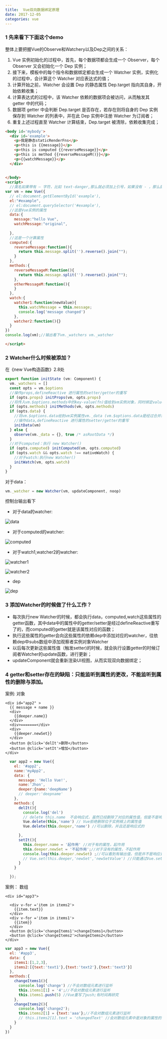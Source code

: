 ```yaml
---
title:  Vue双向数据绑定原理
date: 2017-12-05
categories: vue
---
```


### 1 先来看下下面这个demo

整体上要把握Vue的Observe和Watchery以及Dep之间的关系：

1. Vue 实例初始化的过程中，首先，每个数据项都会生成一个 Observer，每个 Observer 又会初始化一个 Dep 实例；
2. 接下来，模板中的每个指令和数据绑定都会生成一个 Watcher 实例，实例化的过程中，会计算这个 Watcher 对应表达式的值；
3. 计算开始之前，Watcher 会设置 Dep 的静态属性 Dep.target 指向其自身，开始依赖收集；
4. 计算表达式的过程中，该 Watcher 依赖的数据项会被访问，从而触发其 getter 中的代码；
5. 数据项 getter 中会判断 Dep.target 是否存在，若存在则将自身的 Dep 实例保存到 Watcher 的列表中，并在此 Dep 实例中注册 Watcher 为订阅者；
6. 重复上述过程直至 Watcher 计算结束，Dep.target 被清除，依赖收集完成；

```html
<body id='mybody'>
  <div id='example'>
    <p>我是静态staticRenderFns</p>
    <p>this is {{message}}</p>
    <p>this is computed {{reverseMessage}}</p>
    <p>this is method {{reverseMessageM()}}</p>
    <p>{{watchMessage}}</p>
  </div>
    
  
</body>
<script>
  //类名如果带有 — 字符，比如 text-danger,那么就必须加上引号，如果没有 - ，那么就不需要加引号；
var vm = new Vue({
  // el:document.getElementById('example'),
  el:"#example",
  // el:document.querySelector('#example'),
  //这是Vue实例的属性
  data:{
    message:"hello Vue",
    watchMessage:"original",
    
  },
  //这是一个计算属性
  computed:{
    reverseMessage:function(){
      return this.message.split('').reverse().join("");
    }
  },
  methods:{
    reverseMessageM:function(){
      return this.message.split('').reverse().join("");
    },
    otherMessageM:function(){
    }
  },
  watch:{
    watcher1:function(newValue){
      this.watchMessage = this.message;
      console.log('message changed')
    },
    watcher2:function(){}
  }
})
console.log(vm);//输出看下vm._watchers vm._watcher

</script>
```

### 2 Watcher什么时候被添加？

在《new Vue构造函数》2.8处

```javascript
export function initState (vm: Component) {
  vm._watchers = []
  const opts = vm.$options
  //操作props,defineReactive 进行属性的setter/getter的重写
  if (opts.props) initProps(vm, opts.props)
  //将传入vm.$options.methods中的key-value(fn)值给到vm实例对象，同时绑定value(fn)的this为vm
  if (opts.methods) initMethods(vm, opts.methods)
  if (opts.data) {
    //将vm.$options.data给到vm实例属性vm._data (vm.$options.data是经过合并策略处理过的函数)，并侦听data的变化
    //操作data,defineReactive 进行属性的setter/getter的重写
    initData(vm)
  } else {
    observe(vm._data = {}, true /* asRootData */)
  }
  //对于computed：执行 new Watcher()
  if (opts.computed) initComputed(vm, opts.computed)
  if (opts.watch && opts.watch !== nativeWatch) {
    //对于watch:执行new Watcher()
    initWatch(vm, opts.watch)
  }
}
```

对于data：

```javascript
vm._watcher = new Watcher(vm, updateComponent, noop)
```

控制台输出看下

* 对于data的watcher:

![data](../img/data.png)

* 对于computed的watcher:

![computed](../img/computed.png)

* 对于watch1,watcher2的watcher:

![watcher1](../img/watcher1.png)

![watcher2](../img/watcher2.png)

* dep

![dep](../img/dep.png)

### 3 添加Watcher的时候做了什么工作？

* 每次执行new Watcher的时候，都会执行data，computed,watch这些属性的getter函数，其中data中的属性中的getter/setter是经过defineReactive重写了的，而computed的getter就是该属性对应的函数；
* 执行这些属性的getter会向这些属性的依赖dep中添加对应的watcher，往依赖dep中subs数组中添加观察者实例对象Watcher
* 以后每次更新这些属性值（触发setter)的时候，就会执行设置getter的时候订阅者Watcher的update函数，进行更新；
* updateComponent就会重新渲染UI视图，从而实现双向数据绑定；

### 4 **getter和setter存在的缺陷：只能监听到属性的更改，不能监听到属性的删除与添加。**

案例: 对象

```Vue
<div id="app2" >
  {{ message + name }}
  <div>
    {{deeper.name}}
  </div>
  <div>=======</div>
  <div>
    {{deeper.newSet}}
  </div>
  <button @click='delIt'>删除</button>
  <button @click='setIt'>增加</button>
</div>
```

```javascript
  var app2 = new Vue({
    el: '#app2',
    name:'myApp2',
    data: {
      message: 'Hello Vue!',
      name:'Jhon',
      deeper:{name:'deepName'}
      // deeper:'deepname'
    },
    methods:{
      delIt(){
        console.log('del')
        // delete this.name  不会响应式，虽然已经删除了对应的属性值，但是不是响应式的
        Vue.delete(this,'name') // Vue拒绝删除位于实例根上的属性值
        Vue.delete(this.deeper,'name') //可以删除，并且还是响应式的

      },
      setIt(){
        this.deeper.name = '起作用' //对于有的属性，起作用
        this.deeper.newSet = '不起作用';//对于没有的属性，不起作用
        console.log(this.deeper.newSet) ;//可以看到有输出值，但是并不是响应式的
        // Vue.set(this.deeper,'newSet','newSetValue') //只能通过Vue.set方法增加属性才会起到同步更新视图的作用
      }
    }

  });
```

案例： 数组

```Vue
<div id="app3">

  <div v-for ='item in items2'>
    {{item.text}}
  </div>
  <div v-for ='item in items1'>
    {{item}}
  </div>
  <button @click='changeItems1'>changeItems1</button>
  <button @click='changeItems2'>changeItems2</button>
</div>
```

```javascript
var app3 = new Vue({
  el: '#app3',
  data: {
    items1:[1,2,3],
    items2:[{text:'text1'},{text:'text2'},{text:'text3'}]
  },
  methods:{
    changeItems1(){
      console.log('change') //不会对数组元素进行监听
      this.items1[1] = '4';//不会对数组元素进行监听
      this.items1.push(5) //Vue重写了push;有时间再研究
    },
    changeItems2(){
      console.log('change2');
      this.items2[1] = {text:'aaa'};//不会对数组元素进行监听
      // this.items2[1].text = 'changedText' //会对数组元素中是对象的属性的变化进行监听
    }
  }
})
```







